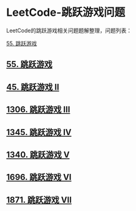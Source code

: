 # LeetCode-跳跃游戏问题

LeetCode的跳跃游戏相关问题题解整理，问题列表：

[55. 跳跃游戏](https://leetcode-cn.com/problems/jump-game/)





## [55. 跳跃游戏](https://leetcode-cn.com/problems/jump-game/)



## [45. 跳跃游戏 II](https://leetcode-cn.com/problems/jump-game-ii/)



## [1306. 跳跃游戏 III](https://leetcode-cn.com/problems/jump-game-iii/)



## [1345. 跳跃游戏 IV](https://leetcode-cn.com/problems/jump-game-iv/)



## [1340. 跳跃游戏 V](https://leetcode-cn.com/problems/jump-game-v/)



## [1696. 跳跃游戏 VI](https://leetcode-cn.com/problems/jump-game-vi/)



## [1871. 跳跃游戏 VII](https://leetcode-cn.com/problems/jump-game-vii/)

